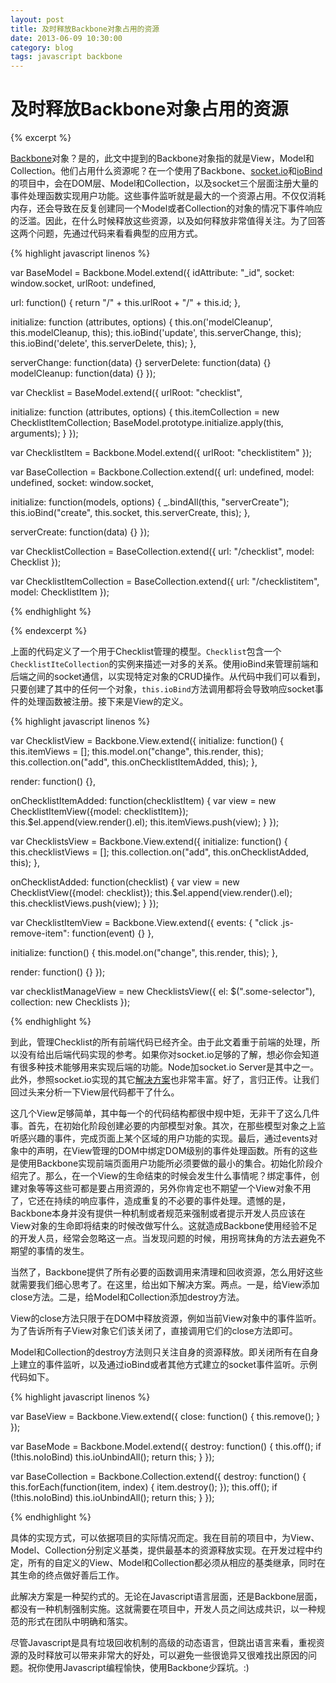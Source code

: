 ```yaml
---
layout: post
title: 及时释放Backbone对象占用的资源
date: 2013-06-09 10:30:00
category: blog
tags: javascript backbone
---
```


# 及时释放Backbone对象占用的资源

{% excerpt %}

[Backbone](http://backbonejs.org/)对象？是的，此文中提到的Backbone对象指的就是View，Model和Collection。他们占用什么资源呢？在一个使用了Backbone、[socket.io](http://socket.io/)和[ioBind](http://alogicalparadox.com/backbone.iobind/)的项目中，会在DOM层、Model和Collection，以及socket三个层面注册大量的事件处理函数实现用户功能。这些事件监听就是最大的一个资源占用。不仅仅消耗内存，还会导致在反复创建同一个Model或者Collection的对象的情况下事件响应的泛滥。因此，在什么时候释放这些资源，以及如何释放非常值得关注。为了回答这两个问题，先通过代码来看看典型的应用方式。

{% highlight javascript linenos %}

var BaseModel = Backbone.Model.extend({
  idAttribute: "_id",
  socket: window.socket,
  urlRoot: undefined,

  url: function() {
    return "/" + this.urlRoot + "/" + this.id;
  },

  initialize: function (attributes, options) {
    this.on('modelCleanup', this.modelCleanup, this);
    this.ioBind('update', this.serverChange, this);
    this.ioBind('delete', this.serverDelete, this);
  },

  serverChange: function(data) {}
  serverDelete: function(data) {}
  modelCleanup: function(data) {}
});

var Checklist = BaseModel.extend({
  urlRoot: "checklist",

  initialize: function (attributes, options) {
    this.itemCollection = new ChecklistItemCollection;
    BaseModel.prototype.initialize.apply(this, arguments);
  }
});

var ChecklistItem = Backbone.Model.extend({
  urlRoot: "checklistitem"
});

var BaseCollection = Backbone.Collection.extend({
  url: undefined,
  model: undefined,
  socket: window.socket,

  initialize: function(models, options) {
    _.bindAll(this, "serverCreate");
    this.ioBind("create", this.socket, this.serverCreate, this);
  },

  serverCreate: function(data) {}
});

var ChecklistCollection = BaseCollection.extend({
  url: "/checklist",
  model: Checklist
});

var ChecklistItemCollection = BaseCollection.extend({
  url: "/checklistitem",
  model: ChecklistItem
});

{% endhighlight %}

{% endexcerpt %}

上面的代码定义了一个用于Checklist管理的模型。``Checklist``包含一个``ChecklistIteCollection``的实例来描述一对多的关系。使用ioBind来管理前端和后端之间的socket通信，以实现特定对象的CRUD操作。从代码中我们可以看到，只要创建了其中的任何一个对象，``this.ioBind``方法调用都将会导致响应socket事件的处理函数被注册。接下来是View的定义。

{% highlight javascript linenos %}

var ChecklistView = Backbone.View.extend({
  initialize: function() {
    this.itemViews = [];
    this.model.on("change", this.render, this);
    this.collection.on("add", this.onChecklistItemAdded, this);
  },

  render: function() {},

  onChecklistItemAdded: function(checklistItem) {
    var view = new ChecklistItemView({model: checklistItem});
    this.$el.append(view.render().el);
    this.itemViews.push(view);
  }
});

var ChecklistsView = Backbone.View.extend({
  initialize: function() {
    this.checklistViews = [];
    this.collection.on("add", this.onChecklistAdded, this);
  },

  onChecklistAdded: function(checklist) {
    var view = new ChecklistView({model: checklist});
    this.$el.append(view.render().el);
    this.checklistViews.push(view);
  }
});

var ChecklistItemView = Backbone.View.extend({
  events: {
    "click .js-remove-item": function(event) {}
  },

  initialize: function() {
    this.model.on("change", this.render, this);
  },

  render: function() {}
});

var checklistManageView = new ChecklistsView({
  el: $(".some-selector"),
  collection: new Checklists
});

{% endhighlight %}

到此，管理Checklist的所有前端代码已经齐全。由于此文着重于前端的处理，所以没有给出后端代码实现的参考。如果你对socket.io足够的了解，想必你会知道有很多种技术能够用来实现后端的功能。Node加socket.io Server是其中之一。此外，参照socket.io实现的其它[解决方案](https://github.com/learnboost/socket.io/wiki)也非常丰富。好了，言归正传。让我们回过头来分析一下View层代码都干了什么。

这几个View足够简单，其中每一个的代码结构都很中规中矩，无非干了这么几件事。首先，在初始化阶段创建必要的内部模型对象。其次，在那些模型对象之上监听感兴趣的事件，完成页面上某个区域的用户功能的实现。最后，通过events对象中的声明，在View管理的DOM中绑定DOM级别的事件处理函数。所有的这些是使用Backbone实现前端页面用户功能所必须要做的最小的集合。初始化阶段介绍完了。那么，在一个View的生命结束的时候会发生什么事情呢？绑定事件，创建对象等等这些可都是要占用资源的，另外你肯定也不期望一个View对象不用了，它还在持续的响应事件，造成重复的不必要的事件处理。遗憾的是，Backbone本身并没有提供一种机制或者规范来强制或者提示开发人员应该在View对象的生命即将结束的时候改做写什么。这就造成Backbone使用经验不足的开发人员，经常会忽略这一点。当发现问题的时候，用拐弯抹角的方法去避免不期望的事情的发生。

当然了，Backbone提供了所有必要的函数调用来清理和回收资源，怎么用好这些就需要我们细心思考了。在这里，给出如下解决方案。两点。一是，给View添加close方法。二是，给Model和Collection添加destroy方法。

View的close方法只限于在DOM中释放资源，例如当前View对象中的事件监听。为了告诉所有子View对象它们该关闭了，直接调用它们的close方法即可。

Model和Collection的destroy方法则只关注自身的资源释放。即关闭所有在自身上建立的事件监听，以及通过ioBind或者其他方式建立的socket事件监听。示例代码如下。

{% highlight javascript linenos %}

var BaseView = Backbone.View.extend({
  close: function() {
    this.remove();
  }
});

var BaseMode = Backbone.Model.extend({
  destroy: function() {
    this.off();
    if (!this.noIoBind)
      this.ioUnbindAll();
    return this;
  }
});

var BaseCollection = Backbone.Collection.extend({
  destroy: function() {
    this.forEach(function(item, index) {
      item.destroy();
    });
    this.off();
    if (!this.noIoBind)
      this.ioUnbindAll();
    return this;
  }
});

{% endhighlight %}

具体的实现方式，可以依据项目的实际情况而定。我在目前的项目中，为View、Model、Collection分别定义基类，提供最基本的资源释放实现。在开发过程中约定，所有的自定义的View、Model和Collection都必须从相应的基类继承，同时在其生命的终点做好善后工作。

此解决方案是一种契约式的。无论在Javascript语言层面，还是Backbone层面，都没有一种机制强制实施。这就需要在项目中，开发人员之间达成共识，以一种规范的形式在团队中明确和落实。

尽管Javascript是具有垃圾回收机制的高级的动态语言，但跳出语言来看，重视资源的及时释放可以带来非常大的好处，可以避免一些很诡异又很难找出原因的问题。祝你使用Javascript编程愉快，使用Backbone少踩坑。:)
